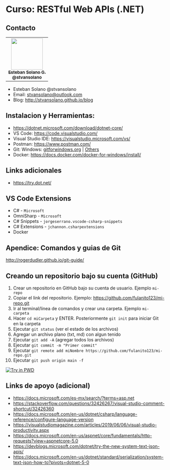 # Curso: RESTful Web APIs (.NET)

## Contacto

<table>
  <tr>
    <td align="center"><a href="http://stvansolano.github.io/blog/"><img src="https://avatars2.githubusercontent.com/u/3009519?v=4" width="100px;" alt=""/><br /><sub><b>Esteban Solano G. </b><br/><b>@stvansolano</b></sub></a>
    </td>
  </tr>
</table>

- Esteban Solano @stvansolano 
- Email: stvansolano@outlook.com 
- Blog: http://stvansolano.github.io/blog

## Instalacion y Herramientas:

- https://dotnet.microsoft.com/download/dotnet-core/
- VS Code: https://code.visualstudio.com/
- Visual Studio IDE: https://visualstudio.microsoft.com/vs/
- Postman: https://www.postman.com/
- Git: Windows: [gitforwindows.org](https://gitforwindows.org/) | [Others](https://git-scm.com/download/linux)
- Docker: https://docs.docker.com/docker-for-windows/install/

## Links adicionales
- https://try.dot.net/

## VS Code Extensions
- C# - `Microsoft`
- OmniSharp - `Microsoft`
- C# Snippets - `jorgeserrano.vscode-csharp-snippets`
- C# Extensions - `jchannon.csharpextensions`
- Docker

## Apendice: Comandos y guias de Git

http://rogerdudler.github.io/git-guide/

## Creando un repositorio bajo su cuenta (GitHub)
1) Crear un repositorio en GitHub bajo su cuenta de usuario. Ejemplo `mi-repo`
2) Copiar el link del repositorio. Ejemplo: https://github.com/fulanito123/mi-repo.git 
3) Ir al terminal/linea de comandos y crear una carpeta. Ejemplo `mi-carpeta`
4) Hacer `cd miCarpeta` y ENTER. Posteriormente `git init` para iniciar Git en la carpeta
5) Ejecutar `git status` (ver el estado de los archivos)
6) Agregar un archivo plano (txt, md) con algun tenido
7) Ejecutar `git add -A` (agregar todos los archivos)
8) Ejecutar `git commit -m "Primer commit"`
9) Ejecutar `git remote add miNombre https://github.com/fulanito123/mi-repo.git`
10) Ejecutar `git push origin main -f`

[![Try in PWD](https://raw.githubusercontent.com/play-with-docker/stacks/master/assets/images/button.png)](https://github.com/stvansolano/dotnet-docker-playground)


## Links de apoyo (adicional)
- https://docs.microsoft.com/es-mx/search/?terms=asp.net
- https://stackoverflow.com/questions/32426267/visual-studio-comment-shortcut/32426360
- https://docs.microsoft.com/en-us/dotnet/csharp/language-reference/configure-language-version
- https://visualstudiomagazine.com/articles/2019/06/06/visual-studio-productivity.aspx
- https://docs.microsoft.com/en-us/aspnet/core/fundamentals/http-requests?view=aspnetcore-5.0
- https://devblogs.microsoft.com/dotnet/try-the-new-system-text-json-apis/
- https://docs.microsoft.com/en-us/dotnet/standard/serialization/system-text-json-how-to?pivots=dotnet-5-0

